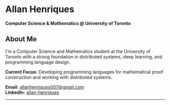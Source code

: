 # Allan Henriques

**Computer Science & Mathematics @ University of Toronto**

## About Me

I'm a  Computer Science and Mathematics student at the University of Toronto with a strong foundation in distributed systems, deep learning, and programming language design. 

**Current Focus:** Developing programming languages for mathematical proof construction and working with distributed systems.

**Email:** allanhenriques007@gmail.com  
**LinkedIn:** [allan-henriques](https://www.linkedin.com/in/allan-henriques-5a1405239/)  

---
